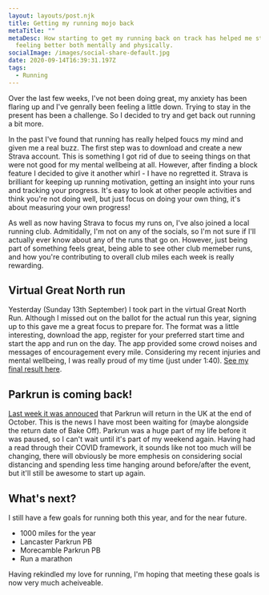 ```yaml
---
layout: layouts/post.njk
title: Getting my running mojo back
metaTitle: ""
metaDesc: How starting to get my running back on track has helped me starting
  feeling better both mentally and physically.
socialImage: /images/social-share-default.jpg
date: 2020-09-14T16:39:31.197Z
tags:
  - Running
---
```

Over the last few weeks, I've not been doing great, my anxiety has been flaring up and I've genrally been feeling a little down. Trying to stay in the present has been a challenge. So I decided to try and get back out running a bit more.

In the past I've found that running has really helped foucs my mind and given me a real buzz. The first step was to download and create a new Strava account. This is something I got rid of due to seeing things on that were not good for my mental wellbeing at all. However, after finding a block feature I decided to give it another whirl - I have no regretted it. Strava is brilliant for keeping up running motivation, getting an insight into your runs and tracking your progress. It's easy to look at other people activities and think you're not doing well, but just focus on doing your own thing, it's about measuring your own progress!

As well as now having Strava to focus my runs on, I've also joined a local running club. Admitidally, I'm not on any of the socials, so I'm not sure if I'll actually ever know about any of the runs that go on. However, just being part of something feels great, being  able to see other club memeber runs, and how you're contributing to overall club miles each week is really rewarding.

## Virtual Great North run

Yesterday (Sunday 13th September) I took part in the virtual Great North Run. Although I missed out on the ballot for the actual run this year, signing up to this gave me a great focus to prepare for. The format was a little interesting, download the app, register for your preferred start time and start the app and run on the day. The app provided some crowd noises and messages of encouragement every mile. Considering my recent injuries and mental wellbeing, I was really proud of my time (just under 1:40). [See my final result here](https://www.greatrun.org/myresults/1030/19529).

## Parkrun is coming back!

[Last week it was annouced](https://www.bbc.co.uk/sport/athletics/54062818) that Parkrun will return in the UK at the end of October. This is the news I have most been waiting for (maybe alongside the return date of Bake Off). Parkrun was a huge part of my life before it was paused, so I can't wait until it's part of my weekend again. Having had a read through their COVID framework, it sounds like not too much will be changing, there will obviously be more emphesis on considering social distancing and spending less time hanging around before/after the event, but it'll still be awesome to start up again.

## What's next?

I still have a few goals for running both this year, and for the near future.

* 1000 miles for the year
* Lancaster Parkrun PB
* Morecamble Parkrun PB
* Run a marathon

Having rekindled my love for running, I'm hoping that meeting these goals is now very much acheiveable.
